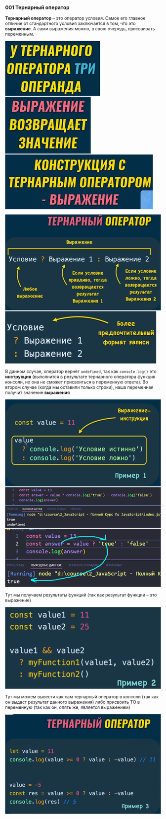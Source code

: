 
### 001 Тернарный оператор

**Тернарный оператор** – это оператор условия. Самое его главное отличие от стандартного условия заключается в том, что это **выражение**. А сами выражения можно, в свою очередь, присваивать переменным.

![](_png/Pasted%20image%2020220908185831.png)![](_png/Pasted%20image%2020220908185846.png) ![](_png/Pasted%20image%2020220908185854.png)

![](_png/Pasted%20image%2020220908185911.png)![](_png/Pasted%20image%2020220908185914.png)

В данном случае, оператор вернёт `undefined`, так как `console.log()` это **инструкция** (выполнится в результате тернарного оператора функция консоли, но она не сможет присвоиться в переменную ответа). Во втором случае (когда мы оставили только строки), наша переменная получит значение **выражения**

![](_png/Pasted%20image%2020220908185922.png)![](_png/Pasted%20image%2020220908185926.png)
![](_png/Pasted%20image%2020220908185937.png)

Тут мы получаем результаты функций (так как результат функции – это выражение)

![](_png/Pasted%20image%2020220908185952.png)

Тут мы можем вывести как сам тернарный оператор в консоли (так как он выдаст результат данного выражения) либо присвоить ТО в переменную (так как он, опять же, является выражением)

![](_png/Pasted%20image%2020220908190000.png)